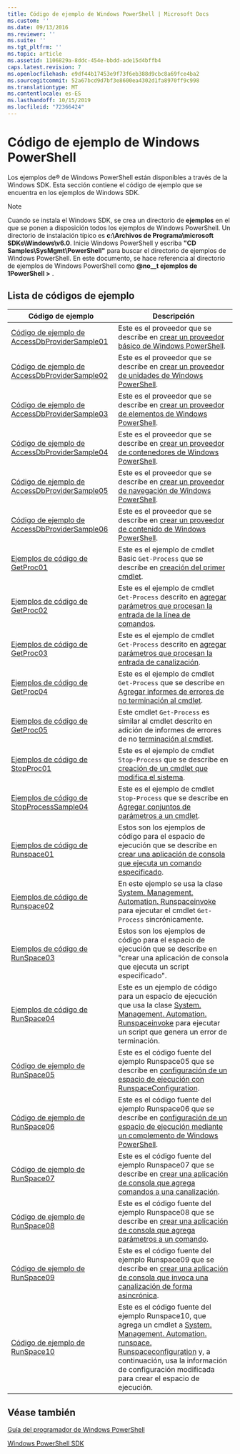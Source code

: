 ```yaml
---
title: Código de ejemplo de Windows PowerShell | Microsoft Docs
ms.custom: ''
ms.date: 09/13/2016
ms.reviewer: ''
ms.suite: ''
ms.tgt_pltfrm: ''
ms.topic: article
ms.assetid: 1106829a-8ddc-454e-bbdd-ade15d4bffb4
caps.latest.revision: 7
ms.openlocfilehash: e9df44b17453e9f73f6eb388d9cbc8a69fce4ba2
ms.sourcegitcommit: 52a67bcd9d7bf3e8600ea4302d1fa8970ff9c998
ms.translationtype: MT
ms.contentlocale: es-ES
ms.lasthandoff: 10/15/2019
ms.locfileid: "72366424"
---
```

# <a name="windows-powershell-sample-code"></a>Código de ejemplo de Windows PowerShell

Los ejemplos de® de Windows PowerShell están disponibles a través de la Windows SDK. Esta sección contiene el código de ejemplo que se encuentra en los ejemplos de Windows SDK.

> [!NOTE]
> Cuando se instala el Windows SDK, se crea un directorio de **ejemplos** en el que se ponen a disposición todos los ejemplos de Windows PowerShell. Un directorio de instalación típico es **c:\Archivos de Programa\microsoft SDKs\Windows\v6.0**.
> Inicie Windows PowerShell y escriba **"CD Samples\SysMgmt\PowerShell"** para buscar el directorio de ejemplos de Windows PowerShell. En este documento, se hace referencia al directorio de ejemplos de Windows PowerShell como **@no__t ejemplos de 1PowerShell >** .

## <a name="sample-code-listing"></a>Lista de códigos de ejemplo

|Código de ejemplo|Descripción|
|-----------------|-----------------|
|[Código de ejemplo de AccessDbProviderSample01](./accessdbprovidersample01-code-sample.md)|Este es el proveedor que se describe en [crear un proveedor básico de Windows PowerShell](./creating-a-basic-windows-powershell-provider.md).|
|[Código de ejemplo de AccessDbProviderSample02](./accessdbprovidersample02-code-sample.md)|Este es el proveedor que se describe en [crear un proveedor de unidades de Windows PowerShell](./creating-a-windows-powershell-drive-provider.md).|
|[Código de ejemplo de AccessDbProviderSample03](./accessdbprovidersample03-code-sample.md)|Este es el proveedor que se describe en [crear un proveedor de elementos de Windows PowerShell](./creating-a-windows-powershell-item-provider.md).|
|[Código de ejemplo de AccessDbProviderSample04](./accessdbprovidersample04-code-sample.md)|Este es el proveedor que se describe en [crear un proveedor de contenedores de Windows PowerShell](./creating-a-windows-powershell-container-provider.md).|
|[Código de ejemplo de AccessDbProviderSample05](./accessdbprovidersample05-code-sample.md)|Este es el proveedor que se describe en [crear un proveedor de navegación de Windows PowerShell](./creating-a-windows-powershell-navigation-provider.md).|
|[Código de ejemplo de AccessDbProviderSample06](./accessdbprovidersample06-code-sample.md)|Este es el proveedor que se describe en [crear un proveedor de contenido de Windows PowerShell](./creating-a-windows-powershell-content-provider.md).|
|[Ejemplos de código de GetProc01](./getproc01-code-samples.md)|Este es el ejemplo de cmdlet Basic `Get-Process` que se describe en [creación del primer cmdlet](../cmdlet/creating-a-cmdlet-without-parameters.md).|
|[Ejemplos de código de GetProc02](./getproc02-code-samples.md)|Este es el ejemplo de cmdlet `Get-Process` descrito en [agregar parámetros que procesan la entrada de la línea de comandos](../cmdlet/adding-parameters-that-process-command-line-input.md).|
|[Ejemplos de código de GetProc03](./getproc03-code-samples.md)|Este es el ejemplo de cmdlet `Get-Process` descrito en [agregar parámetros que procesan la entrada de canalización](../cmdlet/adding-parameters-that-process-pipeline-input.md).|
|[Ejemplos de código de GetProc04](./getproc04-code-samples.md)|Este es el ejemplo de cmdlet `Get-Process` que se describe en [Agregar informes de errores de no terminación al cmdlet](../cmdlet/adding-non-terminating-error-reporting-to-your-cmdlet.md).|
|[Ejemplos de código de GetProc05](./getproc05-code-samples.md)|Este cmdlet `Get-Process` es similar al cmdlet descrito en adición de informes de errores de no [terminación al cmdlet](../cmdlet/adding-non-terminating-error-reporting-to-your-cmdlet.md).|
|[Ejemplos de código de StopProc01](./stopproc01-code-samples.md)|Este es el ejemplo de cmdlet `Stop-Process` que se describe en [creación de un cmdlet que modifica el sistema](../cmdlet/creating-a-cmdlet-that-modifies-the-system.md).|
|[Ejemplos de código de StopProcessSample04](./stopprocesssample04-code-samples.md)|Este es el ejemplo de cmdlet `Stop-Process` que se describe en [Agregar conjuntos de parámetros a un cmdlet](../cmdlet/adding-parameter-sets-to-a-cmdlet.md).|
|[Ejemplos de código de Runspace01](./runspace01-code-samples.md)|Estos son los ejemplos de código para el espacio de ejecución que se describe en [crear una aplicación de consola que ejecuta un comando especificado](/dotnet/csharp/programming-guide/inside-a-program/hello-world-your-first-program).|
|[Ejemplos de código de Runspace02](./runspace02-code-samples.md)|En este ejemplo se usa la clase [System. Management. Automation. Runspaceinvoke](/dotnet/api/System.Management.Automation.RunspaceInvoke) para ejecutar el cmdlet `Get-Process` sincrónicamente.|
|[Ejemplos de código de RunSpace03](./runspace03-code-samples.md)|Estos son los ejemplos de código para el espacio de ejecución que se describe en "crear una aplicación de consola que ejecuta un script especificado".|
|[Ejemplos de código de RunSpace04](./runspace04-code-samples.md)|Este es un ejemplo de código para un espacio de ejecución que usa la clase [System. Management. Automation. Runspaceinvoke](/dotnet/api/System.Management.Automation.RunspaceInvoke) para ejecutar un script que genera un error de terminación.|
|[Código de ejemplo de RunSpace05](./runspace05-code-sample.md)|Este es el código fuente del ejemplo Runspace05 que se describe en [configuración de un espacio de ejecución con RunspaceConfiguration](https://msdn.microsoft.com/en-us/42681d19-2d05-4975-befd-afb1990e79b2).|
|[Código de ejemplo de RunSpace06](./runspace06-code-sample.md)|Este es el código fuente del ejemplo Runspace06 que se describe en [configuración de un espacio de ejecución mediante un complemento de Windows PowerShell](https://msdn.microsoft.com/en-us/a7289ee8-9732-49ee-91c7-d533e9538b83).|
|[Código de ejemplo de RunSpace07](./runspace07-code-sample.md)|Este es el código fuente del ejemplo Runspace07 que se describe en [crear una aplicación de consola que agrega comandos a una canalización](https://msdn.microsoft.com/en-us/01eb7808-e97b-4905-80be-9e2fa38c262e).|
|[Código de ejemplo de RunSpace08](./runspace08-code-sample.md)|Este es el código fuente del ejemplo Runspace08 que se describe en [crear una aplicación de consola que agrega parámetros a un comando](https://msdn.microsoft.com/en-us/848b2b46-60f1-4a86-b448-cfc7c0cccfba).|
|[Código de ejemplo de RunSpace09](./runspace09-code-sample.md)|Este es el código fuente del ejemplo Runspace09 que se describe en [crear una aplicación de consola que invoca una canalización de forma asincrónica](https://msdn.microsoft.com/en-us/198c1c94-2a06-457e-93ce-c0d910618e47).|
|[Código de ejemplo de RunSpace10](./runspace10-code-sample.md)|Este es el código fuente del ejemplo Runspace10, que agrega un cmdlet a [System. Management. Automation. runspace. Runspaceconfiguration](/dotnet/api/System.Management.Automation.Runspaces.RunspaceConfiguration) y, a continuación, usa la información de configuración modificada para crear el espacio de ejecución.|

## <a name="see-also"></a>Véase también

[Guía del programador de Windows PowerShell](./windows-powershell-programmer-s-guide.md)

[Windows PowerShell SDK](../windows-powershell-reference.md)